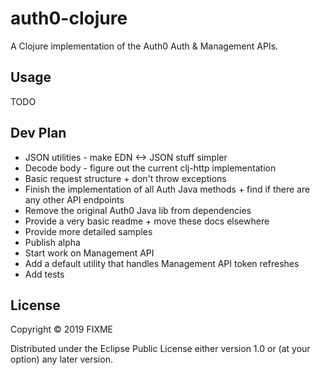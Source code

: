 # auth0-clojure

A Clojure implementation of the Auth0 Auth & Management APIs.

## Usage

TODO

## Dev Plan

- JSON utilities - make EDN <-> JSON stuff simpler
- Decode body - figure out the current clj-http implementation
- Basic request structure + don't throw exceptions
- Finish the implementation of all Auth Java methods + find if there are any other API endpoints
- Remove the original Auth0 Java lib from dependencies
- Provide a very basic readme + move these docs elsewhere
- Provide more detailed samples
- Publish alpha
- Start work on Management API
- Add a default utility that handles Management API token refreshes
- Add tests

## License

Copyright © 2019 FIXME

Distributed under the Eclipse Public License either version 1.0 or (at
your option) any later version.
